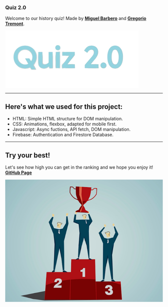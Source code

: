 ### Quiz 2.0 ###

Welcome to our history quiz!
Made by [**Miguel Barbero**](https://github.com/BarberoMiguel) and [**Gregorio Tremont**](https://github.com/GREGORIOtsr).

![](title.png)

-------------------------------------------------------------------------------

## Here's what we used for this project: ##

- HTML: Simple HTML structure for DOM manipulation.
- CSS: Animations, flexbox, adapted for mobile first.
- Javascript: Async fuctions, API fetch, DOM manipulation.
- Firebase: Authentication and Firestore Database.

-------------------------------------------------------------------------------

## Try your best! ##

Let's see how high you can get in the ranking and we hope you enjoy it!
[**GitHub Page**](https://github.io)

![](rank.jpeg)
